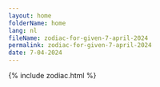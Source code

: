 ```yaml
---
layout: home
folderName: home
lang: nl
fileName: zodiac-for-given-7-april-2024
permalink: zodiac-for-given-7-april-2024
date: 7-04-2024
---
```

{% include zodiac.html %}
